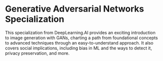 # Generative Adversarial Networks Specialization

This specialization from DeepLearning.AI provides an exciting introduction to image generation with GANs, charting a path from foundational concepts to advanced techniques through an easy-to-understand approach. It also covers social implications, including bias in ML and the ways to detect it, privacy preservation, and more.
